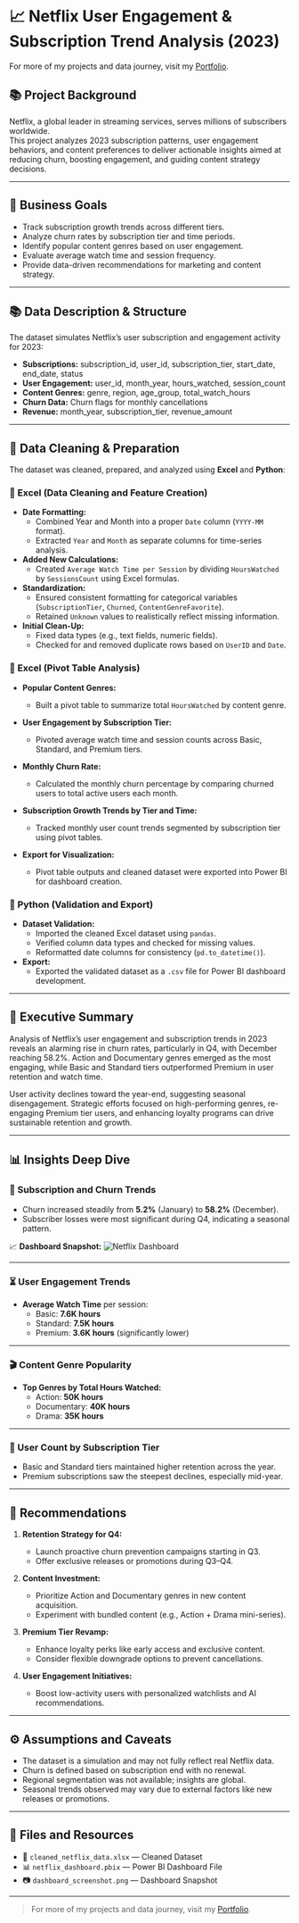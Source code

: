 # 📈 Netflix User Engagement & Subscription Trend Analysis (2023)

For more of my projects and data journey, visit my [Portfolio](#).


## 📚 Project Background
Netflix, a global leader in streaming services, serves millions of subscribers worldwide.  
This project analyzes 2023 subscription patterns, user engagement behaviors, and content preferences to deliver actionable insights aimed at reducing churn, boosting engagement, and guiding content strategy decisions.

---

## 🚀 Business Goals
- Track subscription growth trends across different tiers.
- Analyze churn rates by subscription tier and time periods.
- Identify popular content genres based on user engagement.
- Evaluate average watch time and session frequency.
- Provide data-driven recommendations for marketing and content strategy.

---

## 📚 Data Description & Structure
The dataset simulates Netflix’s user subscription and engagement activity for 2023:
- **Subscriptions:** subscription_id, user_id, subscription_tier, start_date, end_date, status
- **User Engagement:** user_id, month_year, hours_watched, session_count
- **Content Genres:** genre, region, age_group, total_watch_hours
- **Churn Data:** Churn flags for monthly cancellations
- **Revenue:** month_year, subscription_tier, revenue_amount

---

## 🧹 Data Cleaning & Preparation

The dataset was cleaned, prepared, and analyzed using **Excel** and **Python**:

### 🔹 Excel (Data Cleaning and Feature Creation)
- **Date Formatting:**  
  - Combined Year and Month into a proper `Date` column (`YYYY-MM` format).
  - Extracted `Year` and `Month` as separate columns for time-series analysis.
- **Added New Calculations:**  
  - Created `Average Watch Time per Session` by dividing `HoursWatched` by `SessionsCount` using Excel formulas.
- **Standardization:**  
  - Ensured consistent formatting for categorical variables (`SubscriptionTier`, `Churned`, `ContentGenreFavorite`).
  - Retained `Unknown` values to realistically reflect missing information.
- **Initial Clean-Up:**  
  - Fixed data types (e.g., text fields, numeric fields).
  - Checked for and removed duplicate rows based on `UserID` and `Date`.

### 🔹 Excel (Pivot Table Analysis)
- **Popular Content Genres:**  
  - Built a pivot table to summarize total `HoursWatched` by content genre.
- **User Engagement by Subscription Tier:**  
  - Pivoted average watch time and session counts across Basic, Standard, and Premium tiers.
- **Monthly Churn Rate:**  
  - Calculated the monthly churn percentage by comparing churned users to total active users each month.
- **Subscription Growth Trends by Tier and Time:**  
  - Tracked monthly user count trends segmented by subscription tier using pivot tables.

- **Export for Visualization:**  
  - Pivot table outputs and cleaned dataset were exported into Power BI for dashboard creation.

### 🔹 Python (Validation and Export)
- **Dataset Validation:**  
  - Imported the cleaned Excel dataset using `pandas`.
  - Verified column data types and checked for missing values.
  - Reformatted date columns for consistency (`pd.to_datetime()`).
- **Export:**  
  - Exported the validated dataset as a `.csv` file for Power BI dashboard development.

---

## 🧩 Executive Summary
Analysis of Netflix’s user engagement and subscription trends in 2023 reveals an alarming rise in churn rates, particularly in Q4, with December reaching 58.2%. Action and Documentary genres emerged as the most engaging, while Basic and Standard tiers outperformed Premium in user retention and watch time.

User activity declines toward the year-end, suggesting seasonal disengagement. Strategic efforts focused on high-performing genres, re-engaging Premium tier users, and enhancing loyalty programs can drive sustainable retention and growth.

---

## 📊 Insights Deep Dive

### 🚀 Subscription and Churn Trends
- Churn increased steadily from **5.2%** (January) to **58.2%** (December).
- Subscriber losses were most significant during Q4, indicating a seasonal pattern.

📈 **Dashboard Snapshot:**
![Netflix Dashboard](./dashboard/dashboard_screenshot.png)

---

### ⏳ User Engagement Trends
- **Average Watch Time** per session:
  - Basic: **7.6K hours**
  - Standard: **7.5K hours**
  - Premium: **3.6K hours** (significantly lower)

---

### 🎬 Content Genre Popularity
- **Top Genres by Total Hours Watched:**
  - Action: **50K hours**
  - Documentary: **40K hours**
  - Drama: **35K hours**

---

### 👥 User Count by Subscription Tier
- Basic and Standard tiers maintained higher retention across the year.
- Premium subscriptions saw the steepest declines, especially mid-year.

---

## 📝 Recommendations
1. **Retention Strategy for Q4:**
   - Launch proactive churn prevention campaigns starting in Q3.
   - Offer exclusive releases or promotions during Q3–Q4.

2. **Content Investment:**
   - Prioritize Action and Documentary genres in new content acquisition.
   - Experiment with bundled content (e.g., Action + Drama mini-series).

3. **Premium Tier Revamp:**
   - Enhance loyalty perks like early access and exclusive content.
   - Consider flexible downgrade options to prevent cancellations.

4. **User Engagement Initiatives:**
   - Boost low-activity users with personalized watchlists and AI recommendations.

---

## ⚙️ Assumptions and Caveats
- The dataset is a simulation and may not fully reflect real Netflix data.
- Churn is defined based on subscription end with no renewal.
- Regional segmentation was not available; insights are global.
- Seasonal trends observed may vary due to external factors like new releases or promotions.

---

## 📂 Files and Resources
- 📄 `cleaned_netflix_data.xlsx` — Cleaned Dataset
- 📊 `netflix_dashboard.pbix` — Power BI Dashboard File
- 📷 `dashboard_screenshot.png` — Dashboard Snapshot

---

> For more of my projects and data journey, visit my [Portfolio](#).
